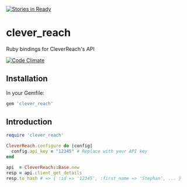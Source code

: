 [![Stories in Ready](https://badge.waffle.io/jazen/clever_reach.png?label=ready)](https://waffle.io/jazen/clever_reach)  
# clever_reach

Ruby bindings for CleverReach's API

[![Code Climate](https://codeclimate.com/github/jazen/clever_reach.png)](https://codeclimate.com/github/jazen/clever_reach)

## Installation

In your Gemfile:

``` ruby
gem 'clever_reach'
```

## Introduction

``` ruby
require 'clever_reach'

CleverReach.configure do |config|
  config.api_key = "12345" # Replace with your API key
end

api  = CleverReach::Base.new
resp = api.client_get_details
resp.to_hash # => { :id => '12345', :first_name => 'Stephan', ... }
```

